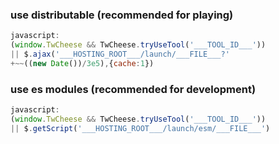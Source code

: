 ### use distributable (recommended for playing)

```javascript
javascript:
(window.TwCheese && TwCheese.tryUseTool('___TOOL_ID___'))
|| $.ajax('___HOSTING_ROOT___/launch/___FILE___?'
+~~((new Date())/3e5),{cache:1})
```

### use es modules (recommended for development)

```javascript
javascript:
(window.TwCheese && TwCheese.tryUseTool('___TOOL_ID___'))
|| $.getScript('___HOSTING_ROOT___/launch/esm/___FILE___')
```
